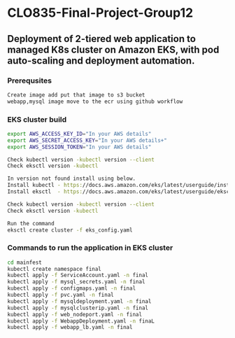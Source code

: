 # CLO835-Final-Project-Group12
## Deployment of 2-tiered web application to managed K8s cluster on Amazon EKS, with pod auto-scaling and deployment automation.

### Prerequsites
```bash
Create image add put that image to s3 bucket
webapp,mysql image move to the ecr using github workflow

```

### EKS cluster build 
```bash
export AWS_ACCESS_KEY_ID="In your AWS details"
export AWS_SECRET_ACCESS_KEY="In your AWS details+"
export AWS_SESSION_TOKEN="In your AWS details"

Check kubectl version -kubectl version --client
Check eksctl version -kubectl

In version not found install using below.
Install kubectl - https://docs.aws.amazon.com/eks/latest/userguide/install-kubectl.html
Install eksctl  - https://docs.aws.amazon.com/eks/latest/userguide/eksctl.html

Check kubectl version -kubectl version --client
Check eksctl version -kubectl

Run the command
eksctl create cluster -f eks_config.yaml
```
### Commands to run the application in EKS cluster
```bash
cd mainfest
kubectl create namespace final
kubectl apply -f ServiceAccount.yaml -n final
kubectl apply -f mysql_secrets.yaml -n final
kubectl apply -f configmaps.yaml -n final
kubectl apply -f pvc.yaml -n final
kubectl apply -f mysqldeployment.yaml -n final
kubectl apply -f mysqlclusterip.yaml -n final
kubectl apply -f web_nodeport.yaml -n final
kubectl apply -f WebappDeployment.yaml -n finaL
kubectl apply -f webapp_lb.yaml -n final
